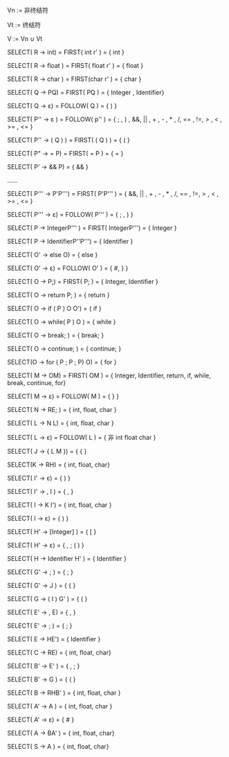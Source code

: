 Vn :=  非终结符

Vt := 终结符

V := Vn ∪ Vt



SELECT( R  →  int) = FIRST( int r' ) = { int }

SELECT( R  → float   ) = FIRST( float r' ) = { float }

SELECT( R  →   char  )  = FIRST(char r' ) = { char }

SELECT( Q  → PQ) = FIRST( PQ ) = { Integer ,  Identifier}

SELECT( Q → ε) = FOLLOW( Q ) = { ) }

SELECT( P'' →  ε ) = FOLLOW( p'' ) = { ; ,  ) ,   &&,   || ,  + , - , * , /,  == , !=,  > ,  < ,  >= , <=  }

SELECT( P'' →  ( Q )  ) =  FIRST( ( Q ) ) = { ( } 

SELECT( P"  →  = P) = FIRST( = P ) = { = }

SELECT( P' →  && P) = { && }

......

SELECT( P''' →  P'P''') = FIRST( P'P''' ) = { &&,   || ,  + , - , * , /,  == , !=,  > ,  < ,  >= , <= }

SELECT( P'''  →  ε) = FOLLOW( P''' ) = { ;  ,  )  }

SELECT( P  →  IntegerP''' ) = FIRST( IntegerP''') = { Integer }

SELECT( P  →  IdentifierP''P''') = { Identifier }

SELECT( O' → else O) = { else }

SELECT( O'  →  ε) = FOLLOW( O' ) = { #,   }  }

SELECT( O  →  P;) = FIRST( P; ) = { Integer,  Identifier }

SELECT( O  →  return P; ) = { return }

SELECT( O → if ( P ) O O') = { if }

SELECT( O  → while( P ) O ) = { while }

SELECT( O  → break; ) = { break; }

SELECT( O  →  continue;  ) =  { continue; }

SELECT(O  → for ( P ; P ; P) O) = { for }

SELECT( M  →  OM) = FIRST( OM ) = { Integer, Identifier, return, if, while, break, continue, for}

SELECT( M  →  ε) = FOLLOW( M ) = {  }  }

SELECT( N  →  RE; )  = { int,  float,  char }

SELECT( L  →  N L) =   { int,  float,  char }

SELECT( L  →  ε)  = FOLLOW( L ) = { 非 int  float  char }

SELECT( J  →  { L M }) = {  {  }

SELECT(K  →  RH) =  { int,  float,  char}

SELECT( I'  →  ε)  = { ) }

SELECT( I'  →  , I ) = { , }

SELECT( I  →  K I') =  { int,  float,  char }

SELECT( I  →  ε) =  {  )  }

SELECT( H'  →   [Integer]  ) =  { [   }

SELECT( H'  →  ε) = {  ,   ;   (   )  }

SELECT( H  →  Identifier H' ) = { Identifier }

SELECT( G'  →  ; ) = { ; }

SELECT( G'  →   J )  = {  {  }

SELECT( G →  ( I ) G' ) = { (  }

SELECT( E'  →  , E)  = { , }

SELECT( E'  →  ; ) =  { ; }

SELECT( E  →  HE') = {  Identifier  }

SELECT( C  →  RE) = { int,  float,  char}

SELECT( B'  →  E' ) = { ,   ;  }

SELECT( B' →   G ) =  {  (  }

SELECT( B  →  RHB' ) = { int,  float,  char }

SELECT( A'  →  A ) =  { int,  float,  char }

SELECT( A'  →  ε)  = { # }

SELECT( A  →  BA' )  = { int,  float,  char}

SELECT( S  →  A )  =  { int,  float,  char}



